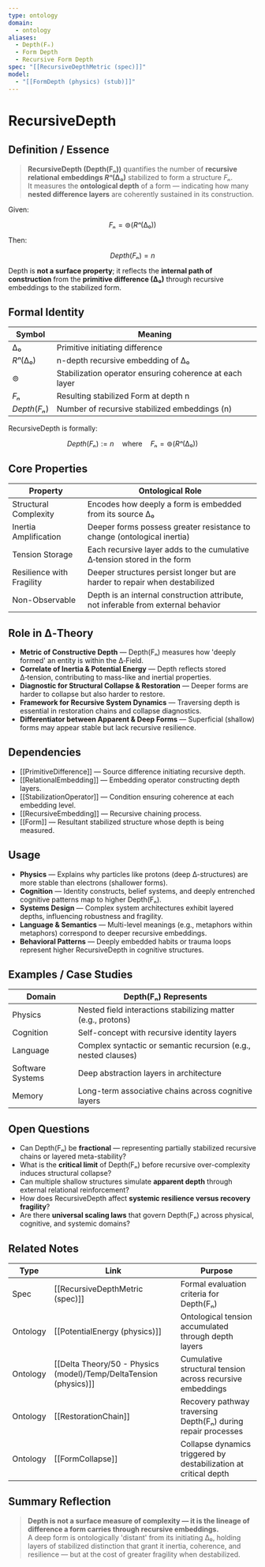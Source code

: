 ```yaml
---
type: ontology
domain:
  - ontology
aliases:
  - Depth(Fₙ)
  - Form Depth
  - Recursive Form Depth
spec: "[[RecursiveDepthMetric (spec)]]"
model:
  - "[[FormDepth (physics) (stub)]]"
---
```


# RecursiveDepth

## Definition / Essence

> **RecursiveDepth (Depth(Fₙ))** quantifies the number of **recursive relational embeddings $Rⁿ(∆₀)$** stabilized to form a structure $Fₙ$.  
It measures the **ontological depth** of a form — indicating how many **nested difference layers** are coherently sustained in its construction.

Given:

$$
Fₙ = ⊚(Rⁿ(∆₀))
$$

Then:

$$
Depth(Fₙ) = n
$$

Depth is **not a surface property**; it reflects the **internal path of construction** from the **primitive difference (∆₀)** through recursive embeddings to the stabilized form.

## Formal Identity

|Symbol|Meaning|
|---|---|
|$∆₀$|Primitive initiating difference|
|$Rⁿ(∆₀)$|n-depth recursive embedding of ∆₀|
|$⊚$|Stabilization operator ensuring coherence at each layer|
|$Fₙ$|Resulting stabilized Form at depth n|
|$Depth(Fₙ)$|Number of recursive stabilized embeddings (n)|

RecursiveDepth is formally:

$$
Depth(Fₙ) := n \quad \text{where} \quad Fₙ = ⊚(Rⁿ(∆₀))
$$

## Core Properties

|Property|Ontological Role|
|---|---|
|Structural Complexity|Encodes how deeply a form is embedded from its source ∆₀|
|Inertia Amplification|Deeper forms possess greater resistance to change (ontological inertia)|
|Tension Storage|Each recursive layer adds to the cumulative ∆‑tension stored in the form|
|Resilience with Fragility|Deeper structures persist longer but are harder to repair when destabilized|
|Non-Observable|Depth is an internal construction attribute, not inferable from external behavior|

## Role in ∆‑Theory

- **Metric of Constructive Depth** — Depth(Fₙ) measures how 'deeply formed' an entity is within the ∆‑Field.
- **Correlate of Inertia & Potential Energy** — Depth reflects stored ∆‑tension, contributing to mass-like and inertial properties.
- **Diagnostic for Structural Collapse & Restoration** — Deeper forms are harder to collapse but also harder to restore.
- **Framework for Recursive System Dynamics** — Traversing depth is essential in restoration chains and collapse diagnostics.
- **Differentiator between Apparent & Deep Forms** — Superficial (shallow) forms may appear stable but lack recursive resilience.

## Dependencies

- [[PrimitiveDifference]] — Source difference initiating recursive depth.
- [[RelationalEmbedding]] — Embedding operator constructing depth layers.
- [[StabilizationOperator]] — Condition ensuring coherence at each embedding level.
- [[RecursiveEmbedding]] — Recursive chaining process.
- [[Form]] — Resultant stabilized structure whose depth is being measured.

## Usage

- **Physics** — Explains why particles like protons (deep ∆-structures) are more stable than electrons (shallower forms).
- **Cognition** — Identity constructs, belief systems, and deeply entrenched cognitive patterns map to higher Depth(Fₙ).
- **Systems Design** — Complex system architectures exhibit layered depths, influencing robustness and fragility.
- **Language & Semantics** — Multi-level meanings (e.g., metaphors within metaphors) correspond to deeper recursive embeddings.
- **Behavioral Patterns** — Deeply embedded habits or trauma loops represent higher RecursiveDepth in cognitive structures.

## Examples / Case Studies

|Domain|Depth(Fₙ) Represents|
|---|---|
|Physics|Nested field interactions stabilizing matter (e.g., protons)|
|Cognition|Self-concept with recursive identity layers|
|Language|Complex syntactic or semantic recursion (e.g., nested clauses)|
|Software Systems|Deep abstraction layers in architecture|
|Memory|Long-term associative chains across cognitive layers|

## Open Questions

- Can Depth(Fₙ) be **fractional** — representing partially stabilized recursive chains or layered meta-stability?
- What is the **critical limit** of Depth(Fₙ) before recursive over-complexity induces structural collapse?
- Can multiple shallow structures simulate **apparent depth** through external relational reinforcement?
- How does RecursiveDepth affect **systemic resilience versus recovery fragility**?
- Are there **universal scaling laws** that govern Depth(Fₙ) across physical, cognitive, and systemic domains?

## Related Notes

|Type|Link|Purpose|
|---|---|---|
|Spec|[[RecursiveDepthMetric (spec)]]|Formal evaluation criteria for Depth(Fₙ)|
|Ontology|[[PotentialEnergy (physics)]]|Ontological tension accumulated through depth layers|
|Ontology|[[Delta Theory/50 - Physics (model)/Temp/DeltaTension (physics)]]|Cumulative structural tension across recursive embeddings|
|Ontology|[[RestorationChain]]|Recovery pathway traversing Depth(Fₙ) during repair processes|
|Ontology|[[FormCollapse]]|Collapse dynamics triggered by destabilization at critical depth|

## Summary Reflection

> **Depth is not a surface measure of complexity — it is the lineage of difference a form carries through recursive embeddings.**  
A deep form is ontologically 'distant' from its initiating ∆₀, holding layers of stabilized distinction that grant it inertia, coherence, and resilience — but at the cost of greater fragility when destabilized.
